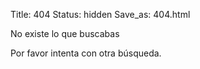 Title: 404
Status: hidden
Save_as: 404.html

<p class="DH_404__title">No existe lo que buscabas</p>
<p class="DH_404__description">Por favor intenta con otra búsqueda.</p>